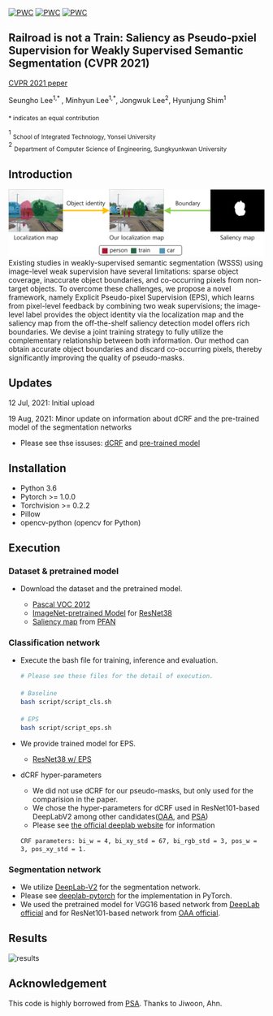[![PWC](https://img.shields.io/endpoint.svg?url=https://paperswithcode.com/badge/railroad-is-not-a-train-saliency-as-pseudo-1/weakly-supervised-semantic-segmentation-on-4)](https://paperswithcode.com/sota/weakly-supervised-semantic-segmentation-on-4?p=railroad-is-not-a-train-saliency-as-pseudo-1)
[![PWC](https://img.shields.io/endpoint.svg?url=https://paperswithcode.com/badge/railroad-is-not-a-train-saliency-as-pseudo-1/weakly-supervised-semantic-segmentation-on)](https://paperswithcode.com/sota/weakly-supervised-semantic-segmentation-on?p=railroad-is-not-a-train-saliency-as-pseudo-1)
[![PWC](https://img.shields.io/endpoint.svg?url=https://paperswithcode.com/badge/railroad-is-not-a-train-saliency-as-pseudo-1/weakly-supervised-semantic-segmentation-on-1)](https://paperswithcode.com/sota/weakly-supervised-semantic-segmentation-on-1?p=railroad-is-not-a-train-saliency-as-pseudo-1)

## Railroad is not a Train: Saliency as Pseudo-pxiel Supervision for Weakly Supervised Semantic Segmentation (CVPR 2021)

[CVPR 2021 peper](https://openaccess.thecvf.com/content/CVPR2021/html/Lee_Railroad_Is_Not_a_Train_Saliency_As_Pseudo-Pixel_Supervision_for_CVPR_2021_paper.html)

Seungho Lee<sup>1,* </sup>, Minhyun Lee<sup>1,*</sup>, Jongwuk Lee<sup>2</sup>, Hyunjung Shim<sup>1</sup>

<sub>* indicates an equal contribution</sub>

<sup>1</sup> <sub>School of Integrated Technology, Yonsei University</sub>  
<sup>2</sup> <sub>Department of Computer Science of Engineering, Sungkyunkwan University</sub>  




## Introduction

![EPS](figure/figure_EPS.png)
Existing studies in weakly-supervised semantic segmentation (WSSS)
using image-level weak supervision have several limitations: 
sparse object coverage, inaccurate object boundaries, 
and co-occurring pixels from non-target objects. 
To overcome these challenges, we propose a novel framework, 
namely Explicit Pseudo-pixel Supervision (EPS), 
which learns from pixel-level feedback by combining two weak supervisions; 
the image-level label provides the object identity via the localization map 
and the saliency map from the off-the-shelf saliency detection model 
offers rich boundaries. We devise a joint training strategy to fully 
utilize the complementary relationship between both information. 
Our method can obtain accurate object boundaries and discard co-occurring pixels, 
thereby significantly improving the quality of pseudo-masks.


## Updates

12 Jul, 2021: Initial upload

19 Aug, 2021: Minor update on information about dCRF and the pre-trained model of the segmentation networks

- Please see thse issuses: [dCRF](https://github.com/halbielee/EPS/issues/5) and [pre-trained model](https://github.com/halbielee/EPS/issues/4)

## Installation


- Python 3.6
- Pytorch >= 1.0.0
- Torchvision >= 0.2.2
- Pillow
- opencv-python (opencv for Python)


## Execution



### Dataset & pretrained model
- Download the dataset and the pretrained model.

    - [Pascal VOC 2012](http://host.robots.ox.ac.uk/pascal/VOC/voc2012/) 
    - [ImageNet-pretrained Model](https://github.com/jiwoon-ahn/psa) 
      for [ResNet38](https://arxiv.org/abs/1611.10080) 
    - [Saliency map](https://drive.google.com/file/d/19AjSmgdMlIZH4FXVZ5zjlUZcoZZCkwrI/view?usp=sharing) 
      from [PFAN](https://arxiv.org/abs/1903.00179)




### Classification network  
- Execute the bash file for training, inference and evaluation.
    ```bash
    # Please see these files for the detail of execution.
    
    # Baseline
    bash script/script_cls.sh
    
    # EPS
    bash script/script_eps.sh
    ```
- We provide trained model for EPS. 
  - [ResNet38 w/ EPS](https://drive.google.com/file/d/1BmJBt66_9WU24sTGlK_jNnHTwaNaCKt0/view?usp=sharing)

- dCRF hyper-parameters
  - We did not use dCRF for our pseudo-masks, but only used for the comparision in the paper.
  - We chose the hyper-parameters for dCRF used in ResNet101-based DeepLabV2 among other candidates([OAA](https://github.com/PengtaoJiang/OAA), and [PSA](https://github.com/jiwoon-ahn/psa))
  - Please see [the official deeplab website](http://liangchiehchen.com/projects/DeepLabv2_resnet.html) for information
  ```
  CRF parameters: bi_w = 4, bi_xy_std = 67, bi_rgb_std = 3, pos_w = 3, pos_xy_std = 1.
  ```
### Segmentation network
- We utilize [DeepLab-V2](https://arxiv.org/abs/1606.00915) 
  for the segmentation network. 
- Please see [deeplab-pytorch](https://github.com/kazuto1011/deeplab-pytorch) for the implementation in PyTorch.
- We used the pretrained model for VGG16 based network from [DeepLab official](http://liangchiehchen.com/projects/DeepLab_Models.html) and for ResNet101-based network from [OAA official](https://github.com/PengtaoJiang/OAA).
  
## Results


![results](figure/effect_EPS.png)

## Acknowledgement
This code is highly borrowed from [PSA](https://github.com/jiwoon-ahn/psa). Thanks to Jiwoon, Ahn.
